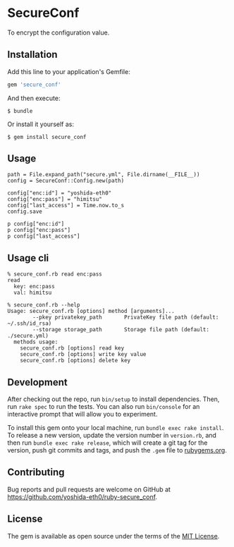 # SecureConf

To encrypt the configuration value.

## Installation

Add this line to your application's Gemfile:

```ruby
gem 'secure_conf'
```

And then execute:

    $ bundle

Or install it yourself as:

    $ gem install secure_conf

## Usage

    path = File.expand_path("secure.yml", File.dirname(__FILE__))
    config = SecureConf::Config.new(path)
    
    config["enc:id"] = "yoshida-eth0"
    config["enc:pass"] = "himitsu"
    config["last_access"] = Time.now.to_s
    config.save
    
    p config["enc:id"]
    p config["enc:pass"]
    p config["last_access"]

## Usage cli

    % secure_conf.rb read enc:pass
    read
      key: enc:pass
      val: himitsu

    % secure_conf.rb --help
    Usage: secure_conf.rb [options] method [arguments]...
            --pkey privatekey_path       PrivateKey file path (default: ~/.ssh/id_rsa)
            --storage storage_path       Storage file path (default: ./secure.yml)
      methods usage:
        secure_conf.rb [options] read key
        secure_conf.rb [options] write key value
        secure_conf.rb [options] delete key

## Development

After checking out the repo, run `bin/setup` to install dependencies. Then, run `rake spec` to run the tests. You can also run `bin/console` for an interactive prompt that will allow you to experiment.

To install this gem onto your local machine, run `bundle exec rake install`. To release a new version, update the version number in `version.rb`, and then run `bundle exec rake release`, which will create a git tag for the version, push git commits and tags, and push the `.gem` file to [rubygems.org](https://rubygems.org).

## Contributing

Bug reports and pull requests are welcome on GitHub at https://github.com/yoshida-eth0/ruby-secure_conf.


## License

The gem is available as open source under the terms of the [MIT License](http://opensource.org/licenses/MIT).

